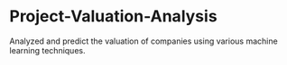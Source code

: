 # Project-Valuation-Analysis

Analyzed and predict the valuation of companies using various machine learning techniques.

